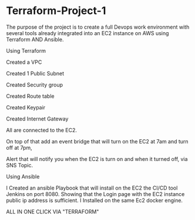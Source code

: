 # Terraform-Project-1

The purpose of the project is to create a full Devops work environment with several tools
already integrated into an EC2 instance on AWS using Terraform AND Ansible.

Using Terraform

Created a VPC

Created 1 Public Subnet

Created Security group

Created Route table

Created Keypair

Created Internet Gateway

All are connected to the EC2.

On top of that add an event bridge that will turn on the EC2 at 7am and turn off at 7pm,

Alert that will notify you when the EC2 is turn on and when it turned off, via SNS Topic.

Using Ansible

I Created an ansible Playbook that will install on the EC2 the CI/CD tool Jenkins on port 8080.
Showing that the Login page with the EC2 instance public ip address is sufficient.
I Installed on the same Ec2 docker engine.

ALL IN ONE CLICK VIA "TERRAFORM"
